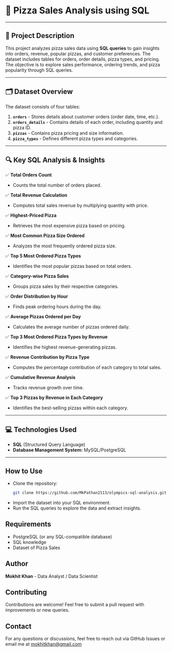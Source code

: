# 🍕 Pizza Sales Analysis using SQL

---

## 📖 Project Description  
This project analyzes pizza sales data using **SQL queries** to gain insights into orders, revenue, popular pizzas, and customer preferences. The dataset includes tables for orders, order details, pizza types, and pricing. The objective is to explore sales performance, ordering trends, and pizza popularity through SQL queries.

---

## 🗂️ Dataset Overview  
The dataset consists of four tables:  

1. **`orders`** - Stores details about customer orders (order date, time, etc.).  
2. **`orders_details`** - Contains details of each order, including quantity and pizza ID.  
3. **`pizzas`** - Contains pizza pricing and size information.  
4. **`pizza_types`** - Defines different pizza types and categories.  

---

## 🔍 Key SQL Analysis & Insights  

✅ **Total Orders Count**  
- Counts the total number of orders placed.  

✅ **Total Revenue Calculation**  
- Computes total sales revenue by multiplying quantity with price.  

✅ **Highest-Priced Pizza**  
- Retrieves the most expensive pizza based on pricing.  

✅ **Most Common Pizza Size Ordered**  
- Analyzes the most frequently ordered pizza size.  

✅ **Top 5 Most Ordered Pizza Types**  
- Identifies the most popular pizzas based on total orders.  

✅ **Category-wise Pizza Sales**  
- Groups pizza sales by their respective categories.  

✅ **Order Distribution by Hour**  
- Finds peak ordering hours during the day.  

✅ **Average Pizzas Ordered per Day**  
- Calculates the average number of pizzas ordered daily.  

✅ **Top 3 Most Ordered Pizza Types by Revenue**  
- Identifies the highest revenue-generating pizzas.  

✅ **Revenue Contribution by Pizza Type**  
- Computes the percentage contribution of each category to total sales.  

✅ **Cumulative Revenue Analysis**  
- Tracks revenue growth over time.  

✅ **Top 3 Pizzas by Revenue in Each Category**  
- Identifies the best-selling pizzas within each category.  

---

## 💻 Technologies Used  
- **SQL** (Structured Query Language)  
- **Database Management System:** MySQL/PostgreSQL  

---

## How to Use
- Clone the repository:
  ```sh
  git clone https://github.com/MkPathan2113/olympics-sql-analysis.git
  ```
- Import the dataset into your SQL environment.
- Run the SQL queries to explore the data and extract insights.

## Requirements
- PostgreSQL (or any SQL-compatible database)
- SQL knowledge
- Dataset of Pizza Sales


## Author
**Mokhit Khan** - Data Analyst / Data Scientist

## Contributing
Contributions are welcome! Feel free to submit a pull request with improvements or new queries.

## Contact
For any questions or discussions, feel free to reach out via GitHub Issues or email me at mokhitkhan@gmail.com
